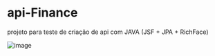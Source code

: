 # api-Finance
projeto para teste de criação de api com JAVA (JSF + JPA + RichFace)

![image](https://github.com/Icar0S/api-Finance/assets/39846852/97cf43f5-15b7-407b-9780-322a1818f1b4)
